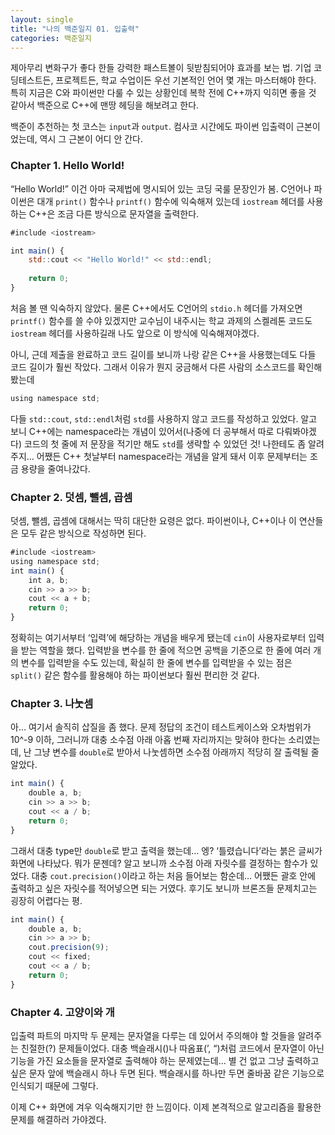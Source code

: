 ```yaml
---
layout: single
title: "나의 백준일지 01. 입출력"
categories: 백준일지
---
```


제아무리 변화구가 좋다 한들 강력한 패스트볼이 뒷받침되어야 효과를 보는 법. 기업 코딩테스트든, 프로젝트든, 학교 수업이든 우선 기본적인 언어 몇 개는 마스터해야 한다. 특히 지금은 C와 파이썬만 다룰 수 있는 상황인데 복학 전에 C++까지 익히면 좋을 것 같아서 백준으로 C++에 맨땅 헤딩을 해보려고 한다.

백준이  추천하는 첫 코스는 `input`과 `output`. 컴사코 시간에도 파이썬 입출력이 근본이었는데, 역시 그 근본이 어디 안 간다.

### Chapter 1. Hello World!

“Hello World!” 이건 아마 국제법에 명시되어 있는 코딩 국룰 문장인가 봄. C언어나 파이썬은 대개 `print()` 함수나 `printf()` 함수에 익숙해져 있는데 `iostream` 헤더를 사용하는 C++은 조금 다른 방식으로 문자열을 출력한다.

```jsx
#include <iostream>

int main() {
	std::cout << "Hello World!" << std::endl;
	
	return 0;
}
```

처음 볼 땐 익숙하지 않았다. 물론 C++에서도 C언어의 `stdio.h` 헤더를 가져오면 `printf()` 함수를 쓸 수야 있겠지만 교수님이 내주시는 학교 과제의 스켈레톤 코드도 `iostream` 헤더를 사용하길래 나도 앞으로 이 방식에 익숙해져야겠다.

아니, 근데 제출을 완료하고 코드 길이를 보니까 나랑 같은 C++을 사용했는데도 다들 코드 길이가 훨씬 작았다. 그래서 이유가 뭔지 궁금해서 다른 사람의 소스코드를 확인해 봤는데

```jsx
using namespace std;
```

다들 `std::cout`, `std::endl`처럼 `std`를 사용하지 않고 코드를 작성하고 있었다. 알고 보니 C++에는 namespace라는 개념이 있어서(나중에 더 공부해서 따로 다뤄봐야겠다) 코드의 첫 줄에 저 문장을 적기만 해도 `std`를 생략할 수 있었던 것! 나한테도 좀 알려주지… 어쨌든 C++ 첫날부터 namespace라는 개념을 알게 돼서 이후 문제부터는 조금 용량을 줄여나갔다.

### Chapter 2. 덧셈, 뺄셈, 곱셈

덧셈, 뺄셈, 곱셈에 대해서는 딱히 대단한 요령은 없다. 파이썬이나, C++이나 이 연산들은 모두 같은 방식으로 작성하면 된다.

```jsx
#include <iostream>
using namespace std;
int main() {
	int a, b;
	cin >> a >> b;
	cout << a + b;
	return 0;
}
```

정확히는 여기서부터 ‘입력’에 해당하는 개념을 배우게 됐는데 `cin`이 사용자로부터 입력을 받는 역할을 했다. 입력받을 변수를 한 줄에 적으면 공백을 기준으로 한 줄에 여러 개의 변수를 입력받을 수도 있는데, 확실히 한 줄에 변수를 입력받을 수 있는 점은 `split()` 같은 함수를 활용해야 하는 파이썬보다 훨씬 편리한 것 같다.

### Chapter 3. 나눗셈

아… 여기서 솔직히 삽질을 좀 했다. 문제 정답의 조건이 테스트케이스와 오차범위가 10^-9 이하, 그러니까 대충 소수점 아래 아홉 번째 자리까지는 맞혀야 한다는 소리였는데, 난 그냥 변수를 `double`로 받아서 나눗셈하면 소수점 아래까지 적당히 잘 출력될 줄 알았다.

```jsx
int main() {
	double a, b;
	cin >> a >> b;
	cout << a / b;
	return 0;
}
```

그래서 대충 type만 `double`로 받고 출력을 했는데… 엥? ‘틀렸습니다’라는 붉은 글씨가 화면에 나타났다. 뭐가 문젠데? 알고 보니까 소수점 아래 자릿수를 결정하는 함수가 있었다. 대충 `cout.precision()`이라고 하는 처음 들어보는 함순데… 어쨌든 괄호 안에 출력하고 싶은 자릿수를 적어넣으면 되는 거였다. 후기도 보니까 브론즈들 문제치고는 굉장히 어렵다는 평.

```jsx
int main() {
	double a, b;
	cin >> a >> b;
	cout.precision(9);
	cout << fixed;
	cout << a / b;
	return 0;
}
```

### Chapter 4. 고양이와 개

입출력 파트의 마지막 두 문제는 문자열을 다루는 데 있어서 주의해야 할 것들을 알려주는 친절한(?) 문제들이었다. 대충 백슬래시(\)나 따옴표(’, “)처럼 코드에서 문자열이 아닌 기능을 가진 요소들을 문자열로 출력해야 하는 문제였는데… 별 건 없고 그냥 출력하고 싶은 문자 앞에 백슬래시 하나 두면 된다. 백슬래시를 하나만 두면 줄바꿈 같은 기능으로 인식되기 때문에 그렇다.

이제 C++ 화면에 겨우 익숙해지기만 한 느낌이다. 이제 본격적으로 알고리즘을 활용한 문제를 해결하러 가야겠다.
